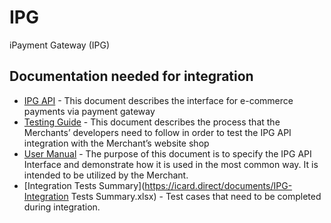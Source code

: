 # IPG
iPayment Gateway (IPG)

## Documentation needed for integration

* [IPG API](https://icard.direct/documents/iPayment_Gateway_API_v3.2.2.pdf) - This document describes the interface for e-commerce payments via payment gateway
* [Testing Guide](https://icard.direct/documents/IPG_API_Testing_guide_v3.3.pdf) -  This document describes the process that the Merchants’ developers need to follow in order to test the IPG API integration with the Merchant’s website shop
* [User Manual](https://icard.direct/documents/IPG_API_User_guide_v_3.2.1.pdf) - The purpose of this document is to specify the IPG API Interface and demonstrate how it is used in the most common way. It is intended to be utilized by the Merchant.
* [Integration Tests Summary](https://icard.direct/documents/IPG-Integration Tests Summary.xlsx) - Test cases that need to be completed during integration.
